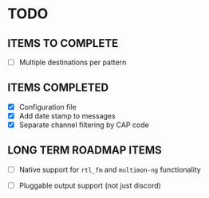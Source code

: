 # TODO

## ITEMS TO COMPLETE

- [ ] Multiple destinations per pattern

## ITEMS COMPLETED

- [X] Configuration file
- [X] Add date stamp to messages
- [X] Separate channel filtering by CAP code

## LONG TERM ROADMAP ITEMS

- [ ] Native support for `rtl_fm` and `multimon-ng` functionality
- [ ] Pluggable output support (not just discord)

